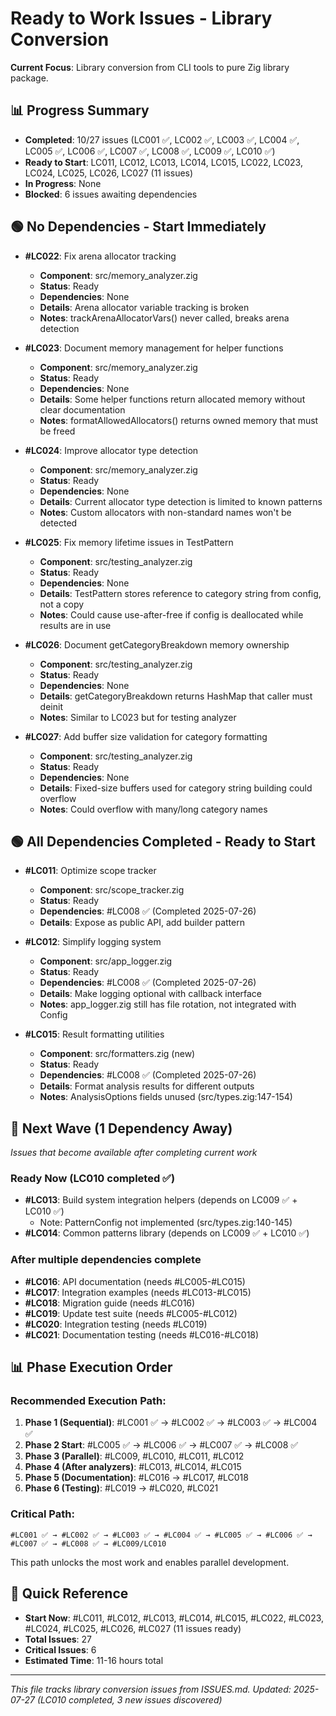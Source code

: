 # Ready to Work Issues - Library Conversion

**Current Focus**: Library conversion from CLI tools to pure Zig library package.

## 📊 Progress Summary
- **Completed**: 10/27 issues (LC001 ✅, LC002 ✅, LC003 ✅, LC004 ✅, LC005 ✅, LC006 ✅, LC007 ✅, LC008 ✅, LC009 ✅, LC010 ✅)
- **Ready to Start**: LC011, LC012, LC013, LC014, LC015, LC022, LC023, LC024, LC025, LC026, LC027 (11 issues)
- **In Progress**: None
- **Blocked**: 6 issues awaiting dependencies

## 🟢 No Dependencies - Start Immediately

- **#LC022**: Fix arena allocator tracking
  - **Component**: src/memory_analyzer.zig
  - **Status**: Ready
  - **Dependencies**: None
  - **Details**: Arena allocator variable tracking is broken
  - **Notes**: trackArenaAllocatorVars() never called, breaks arena detection

- **#LC023**: Document memory management for helper functions
  - **Component**: src/memory_analyzer.zig
  - **Status**: Ready
  - **Dependencies**: None
  - **Details**: Some helper functions return allocated memory without clear documentation
  - **Notes**: formatAllowedAllocators() returns owned memory that must be freed

- **#LC024**: Improve allocator type detection
  - **Component**: src/memory_analyzer.zig
  - **Status**: Ready
  - **Dependencies**: None
  - **Details**: Current allocator type detection is limited to known patterns
  - **Notes**: Custom allocators with non-standard names won't be detected

- **#LC025**: Fix memory lifetime issues in TestPattern
  - **Component**: src/testing_analyzer.zig
  - **Status**: Ready
  - **Dependencies**: None
  - **Details**: TestPattern stores reference to category string from config, not a copy
  - **Notes**: Could cause use-after-free if config is deallocated while results are in use

- **#LC026**: Document getCategoryBreakdown memory ownership
  - **Component**: src/testing_analyzer.zig
  - **Status**: Ready
  - **Dependencies**: None
  - **Details**: getCategoryBreakdown returns HashMap that caller must deinit
  - **Notes**: Similar to LC023 but for testing analyzer

- **#LC027**: Add buffer size validation for category formatting
  - **Component**: src/testing_analyzer.zig
  - **Status**: Ready
  - **Dependencies**: None
  - **Details**: Fixed-size buffers used for category string building could overflow
  - **Notes**: Could overflow with many/long category names

## 🟢 All Dependencies Completed - Ready to Start

- **#LC011**: Optimize scope tracker
  - **Component**: src/scope_tracker.zig
  - **Status**: Ready
  - **Dependencies**: #LC008 ✅ (Completed 2025-07-26)
  - **Details**: Expose as public API, add builder pattern

- **#LC012**: Simplify logging system
  - **Component**: src/app_logger.zig
  - **Status**: Ready
  - **Dependencies**: #LC008 ✅ (Completed 2025-07-26)
  - **Details**: Make logging optional with callback interface
  - **Notes**: app_logger.zig still has file rotation, not integrated with Config

- **#LC015**: Result formatting utilities
  - **Component**: src/formatters.zig (new)
  - **Status**: Ready
  - **Dependencies**: #LC008 ✅ (Completed 2025-07-26)
  - **Details**: Format analysis results for different outputs
  - **Notes**: AnalysisOptions fields unused (src/types.zig:147-154)

## 🔄 Next Wave (1 Dependency Away)

*Issues that become available after completing current work*






### Ready Now (LC010 completed ✅)
- **#LC013**: Build system integration helpers (depends on LC009 ✅ + LC010 ✅)
  - Note: PatternConfig not implemented (src/types.zig:140-145)
- **#LC014**: Common patterns library (depends on LC009 ✅ + LC010 ✅)

### After multiple dependencies complete
- **#LC016**: API documentation (needs #LC005-#LC015)
- **#LC017**: Integration examples (needs #LC013-#LC015)
- **#LC018**: Migration guide (needs #LC016)
- **#LC019**: Update test suite (needs #LC005-#LC012)
- **#LC020**: Integration testing (needs #LC019)
- **#LC021**: Documentation testing (needs #LC016-#LC018)

## 📊 Phase Execution Order

### Recommended Execution Path:

1. **Phase 1 (Sequential)**: #LC001 ✅ → #LC002 ✅ → #LC003 ✅ → #LC004 ✅
2. **Phase 2 Start**: #LC005 ✅ → #LC006 ✅ → #LC007 ✅ → #LC008 ✅
3. **Phase 3 (Parallel)**: #LC009, #LC010, #LC011, #LC012
4. **Phase 4 (After analyzers)**: #LC013, #LC014, #LC015
5. **Phase 5 (Documentation)**: #LC016 → #LC017, #LC018
6. **Phase 6 (Testing)**: #LC019 → #LC020, #LC021

### Critical Path:
```
#LC001 ✅ → #LC002 ✅ → #LC003 ✅ → #LC004 ✅ → #LC005 ✅ → #LC006 ✅ → #LC007 ✅ → #LC008 ✅ → #LC009/LC010
```

This path unlocks the most work and enables parallel development.

## 🎯 Quick Reference

- **Start Now**: #LC011, #LC012, #LC013, #LC014, #LC015, #LC022, #LC023, #LC024, #LC025, #LC026, #LC027 (11 issues ready)
- **Total Issues**: 27
- **Critical Issues**: 6
- **Estimated Time**: 11-16 hours total

---

*This file tracks library conversion issues from ISSUES.md. Updated: 2025-07-27 (LC010 completed, 3 new issues discovered)*